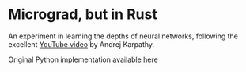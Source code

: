 # Micrograd, but in Rust

An experiment in learning the depths of neural networks, following the excellent [YouTube video](https://www.youtube.com/watch?v=VMj-3S1tku0) by Andrej Karpathy.

Original Python implementation [available here](https://github.com/karpathy/micrograd)

